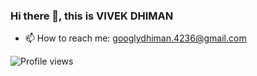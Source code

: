 ### Hi there 👋, this is VIVEK DHIMAN
- 📫 How to reach me: googlydhiman.4236@gmail.com

![Profile views](https://gpvc.arturio.dev/DHIMANvivek) 

